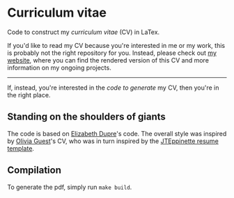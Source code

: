 # Curriculum vitae

Code to construct my _curriculum vitae_ (CV) in LaTex.

If you'd like to read my CV because you're interested in me or my work, this is probably not the right repository for you. Instead, please check out [my website](https://elizabeth-dupre.com), where you can find the rendered version of this CV and more information on my ongoing projects.

---

If, instead, you're interested in the _code to generate_ my CV, then you're in the right place.

## Standing on the shoulders of giants
The code is based on [Elizabeth Dupre](https://github.com/emdupre/dupre-cv)'s code. The overall style was inspired by [Olivia Guest](http://oliviaguest.com)'s CV,
who was in turn inspired by the [JTEppinette resume template](https://www.overleaf.com/articles/jteppinette-resume/wcsdpbkfmstz).

## Compilation
To generate the pdf, simply run `make build`. 

